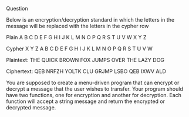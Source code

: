Question


Below is an encryption/decryption standard in which the letters in the message will be replaced with the letters in the cypher row


Plain   A B C D E F G H I J K L M N O P Q R S T U V W X Y Z

Cypher  X Y Z A B C D E F G H I J K L M N O P Q R S T U V W


Plaintext:  THE QUICK BROWN FOX JUMPS OVER THE LAZY DOG


Ciphertext: QEB NRFZH YOLTK CLU GRJMP LSBO QEB IXWV ALD


You are supposed to create a menu-driven program that can encrypt or decrypt a message that the user wishes to transfer.
Your program should have two functions, one for encryption and another for decryption. Each function will accept a string message and return the encrypted or decrypted message.
